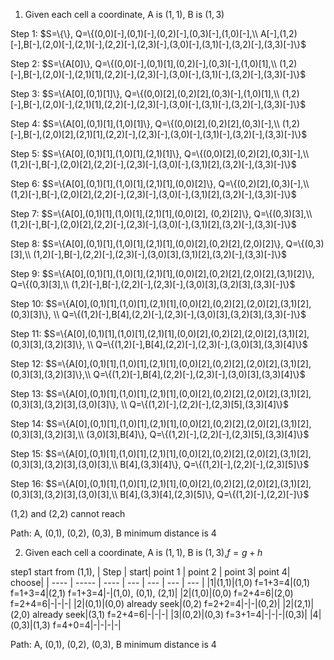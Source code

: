 1. Given each cell a coordinate, A is $(1, 1)$, B is $(1,3)$

Step 1: $S=\{\}, Q=\{(0,0)[-],(0,1)[-],(0,2)[-],(0,3)[-],(1,0)[-],\\ A[-],(1,2)[-],B[-],(2,0)[-],(2,1)[-],(2,2)[-],(2,3)[-],(3,0)[-],(3,1)[-],(3,2)[-],(3,3)[-]\}$

Step 2: $S=\{A[0]\}, Q=\{(0,0)[-],(0,1)[1],(0,2)[-],(0,3)[-],(1,0)[1],\\ (1,2)[-],B[-],(2,0)[-],(2,1)[1],(2,2)[-],(2,3)[-],(3,0)[-],(3,1)[-],(3,2)[-],(3,3)[-]\}$

Step 3: $S=\{A[0],(0,1)[1]\}, Q=\{(0,0)[2],(0,2)[2],(0,3)[-],(1,0)[1],\\ (1,2)[-],B[-],(2,0)[-],(2,1)[1],(2,2)[-],(2,3)[-],(3,0)[-],(3,1)[-],(3,2)[-],(3,3)[-]\}$

Step 4: $S=\{A[0],(0,1)[1],(1,0)[1]\}, Q=\{(0,0)[2],(0,2)[2],(0,3)[-],\\ (1,2)[-],B[-],(2,0)[2],(2,1)[1],(2,2)[-],(2,3)[-],(3,0)[-],(3,1)[-],(3,2)[-],(3,3)[-]\}$

Step 5: $S=\{A[0],(0,1)[1],(1,0)[1],(2,1)[1]\}, Q=\{(0,0)[2],(0,2)[2],(0,3)[-],\\ (1,2)[-],B[-],(2,0)[2],(2,2)[-],(2,3)[-],(3,0)[-],(3,1)[2],(3,2)[-],(3,3)[-]\}$

Step 6: $S=\{A[0],(0,1)[1],(1,0)[1],(2,1)[1],(0,0)[2]\}, Q=\{(0,2)[2],(0,3)[-],\\ (1,2)[-],B[-],(2,0)[2],(2,2)[-],(2,3)[-],(3,0)[-],(3,1)[2],(3,2)[-],(3,3)[-]\}$

Step 7: $S=\{A[0],(0,1)[1],(1,0)[1],(2,1)[1],(0,0)[2], (0,2)[2]\}, Q=\{(0,3)[3],\\ (1,2)[-],B[-],(2,0)[2],(2,2)[-],(2,3)[-],(3,0)[-],(3,1)[2],(3,2)[-],(3,3)[-]\}$

Step 8: $S=\{A[0],(0,1)[1],(1,0)[1],(2,1)[1],(0,0)[2],(0,2)[2],(2,0)[2]\}, Q=\{(0,3)[3],\\ (1,2)[-],B[-],(2,2)[-],(2,3)[-],(3,0)[3],(3,1)[2],(3,2)[-],(3,3)[-]\}$

Step 9: $S=\{A[0],(0,1)[1],(1,0)[1],(2,1)[1],(0,0)[2],(0,2)[2],(2,0)[2],(3,1)[2]\}, Q=\{(0,3)[3],\\ (1,2)[-],B[-],(2,2)[-],(2,3)[-],(3,0)[3],(3,2)[3],(3,3)[-]\}$

Step 10: $S=\{A[0],(0,1)[1],(1,0)[1],(2,1)[1],(0,0)[2],(0,2)[2],(2,0)[2],(3,1)[2],(0,3)[3]\}, \\ Q=\{(1,2)[-],B[4],(2,2)[-],(2,3)[-],(3,0)[3],(3,2)[3],(3,3)[-]\}$

Step 11: $S=\{A[0],(0,1)[1],(1,0)[1],(2,1)[1],(0,0)[2],(0,2)[2],(2,0)[2],(3,1)[2],(0,3)[3],(3,2)[3]\}, \\ Q=\{(1,2)[-],B[4],(2,2)[-],(2,3)[-],(3,0)[3],(3,3)[4]\}$

Step 12: $S=\{A[0],(0,1)[1],(1,0)[1],(2,1)[1],(0,0)[2],(0,2)[2],(2,0)[2],(3,1)[2],(0,3)[3],(3,2)[3]\},\\ Q=\{(1,2)[-],B[4],(2,2)[-],(2,3)[-],(3,0)[3],(3,3)[4]\}$

Step 13: $S=\{A[0],(0,1)[1],(1,0)[1],(2,1)[1],(0,0)[2],(0,2)[2],(2,0)[2],(3,1)[2],(0,3)[3],(3,2)[3],(3,0)[3]\}, \\ Q=\{(1,2)[-],(2,2)[-],(2,3)[5],(3,3)[4]\}$

Step 14: $S=\{A[0],(0,1)[1],(1,0)[1],(2,1)[1],(0,0)[2],(0,2)[2],(2,0)[2],(3,1)[2],(0,3)[3],(3,2)[3],\\ (3,0)[3],B[4]\}, Q=\{(1,2)[-],(2,2)[-],(2,3)[5],(3,3)[4]\}$

Step 15: $S=\{A[0],(0,1)[1],(1,0)[1],(2,1)[1],(0,0)[2],(0,2)[2],(2,0)[2],(3,1)[2],(0,3)[3],(3,2)[3],(3,0)[3],\\ B[4],(3,3)[4]\}, Q=\{(1,2)[-],(2,2)[-],(2,3)[5]\}$

Step 16: $S=\{A[0],(0,1)[1],(1,0)[1],(2,1)[1],(0,0)[2],(0,2)[2],(2,0)[2],(3,1)[2],(0,3)[3],(3,2)[3],(3,0)[3],\\ B[4],(3,3)[4],(2,3)[5]\}, Q=\{(1,2)[-],(2,2)[-]\}$

(1,2) and (2,2) cannot reach

Path: A, (0,1), (0,2), (0,3), B minimum distance is 4



2. Given each cell a coordinate, A is $(1, 1)$, B is $(1, 3)$,$f=g+h$


step1 start from (1,1), 
| Step | start| point 1 | point 2 | point 3| point 4| choose|
| ---- | ----- | ---- | --- | --- | --- | --- |
|1|(1,1)|(1,0) f=1+3=4|(0,1) f=1+3=4|(2,1) f=1+3=4|-|(1,0), (0,1), (2,1)|
|2|(1,0)|(0,0) f=2+4=6|(2,0) f=2+4=6|-|-|-|
|2|(0,1)|(0,0) already seek|(0,2) f=2+2=4|-|-|(0,2)|
|2|(2,1)|(2,0) already seek|(3,1) f=2+4=6|-|-|-|
|3|(0,2)|(0,3) f=3+1=4|-|-|-|(0,3)|
|4|(0,3)|(1,3) f=4+0=4|-|-|-|-|

Path: A, (0,1), (0,2), (0,3), B minimum distance is 4

